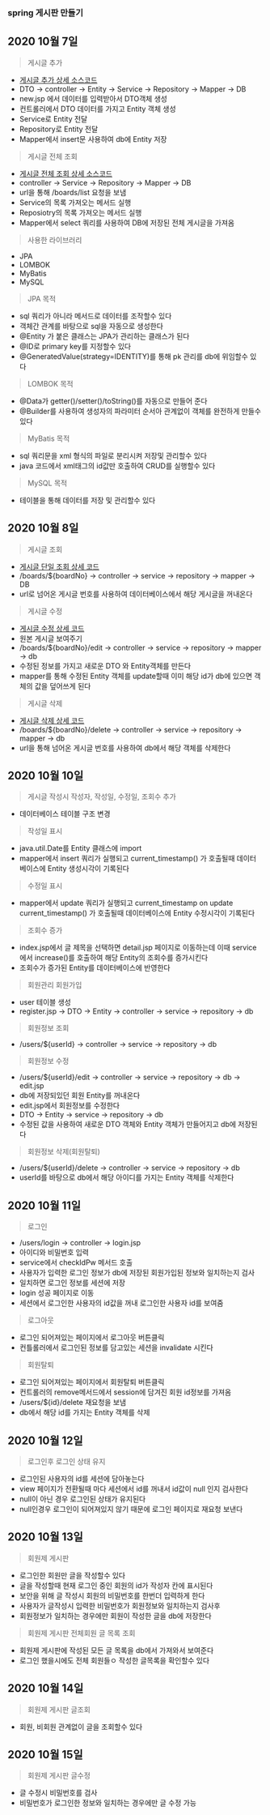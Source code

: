 ### spring 게시판 만들기
## 2020 10월 7일

>게시글 추가
+  [게시글 추가 상세 소스코드](https://blog.naver.com/tkgksw/222109584223) 
+ DTO -> controller -> Entity -> Service -> Repository -> Mapper -> DB
+ new.jsp 에서 데이터를 입력받아서 DTO객체 생성
+ 컨트롤러에서 DTO 데이터를 가지고 Entity 객체 생성
+ Service로 Entity 전달
+ Repository로 Entity 전달
+ Mapper에서 insert문 사용하여 db에 Entity 저장



>게시글 전체 조회
+ [게시글 전체 조회 상세 소스코드](https://blog.naver.com/tkgksw/222109588265)
+ controller -> Service -> Repository -> Mapper -> DB
+ url을 통해 /boards/list 요청을 보냄
+ Service의 목록 가져오는 메서드 실행
+ Reposiotry의 목록 가져오는 메서드 실행
+ Mapper에서 select 쿼리를 사용하여 DB에 저장된 전체 게시글을 가져옴

>사용한 라이브러리
+ JPA
+ LOMBOK
+ MyBatis
+ MySQL

>JPA 목적
+ sql 쿼리가 아니라 메서드로 데이터를 조작할수 있다
+ 객체간 관계를 바탕으로 sql을 자동으로 생성한다
+ @Entity 가 붙은 클래스는 JPA가 관리하는 클래스가 된다
+ @ID로 primary key를 지정할수 있다
+ @GeneratedValue(strategy=IDENTITY)를 통해 pk 관리를 db에 위임할수 있다

>LOMBOK 목적
+ @Data가 getter()/setter()/toString()를 자동으로 만들어 준다
+ @Builder를 사용하여 생성자의 파라미터 순서아 관계없이 객체를 완전하게 만들수 있다

>MyBatis 목적
+ sql 쿼리문을 xml 형식의 파일로 분리시켜 저장및 관리할수 있다
+ java 코드에서 xml태그의 id값만 호출하여 CRUD를 실행할수 있다

>MySQL 목적
+ 테이블을 통해 데이터를 저장 및 관리할수 있다

## 2020 10월 8일

> 게시글 조회
+ [게시글 단일 조회 상세 코드](https://blog.naver.com/tkgksw/222110656540)
+ /boards/${boardNo} -> controller -> service -> repository -> mapper -> DB
+ url로 넘어온 게시글 번호를 사용하여 데이터베이스에서 해당 게시글을 꺼내온다

> 게시글 수정
+ [게시글 수정 상세 코드](https://blog.naver.com/tkgksw/222110668774)
+ 원본 게시글 보여주기
+ /boards/${boardNo}/edit -> controller -> service -> repository -> mapper -> db
+ 수정된 정보를 가지고 새로운 DTO 와 Entity객체를 만든다
+ mapper를 통해 수정된 Entity 객체를 update할때 이미 해당 id가 db에 있으면 객체의 값을 덮어쓰게 된다

> 게시글 삭제
+ [게시글 삭제 상세 코드](https://blog.naver.com/tkgksw/222110672416)
+ /boards/${boardNo}/delete -> controller -> service -> repository -> mapper -> db
+ url을 통해 넘어온 게시글 번호를 사용하여 db에서 해당 객체를 삭제한다
 

## 2020 10월 10일
> 게시글 작성시 작성자, 작성일, 수정일, 조회수 추가
+ 데이터베이스 테이블 구조 변경

> 작성일 표시
+ java.util.Date를 Entity 클래스에 import
+ mapper에서 insert 쿼리가 실행되고 current_timestamp() 가 호출될때 데이터베이스에 Entity 생성시각이 기록된다

> 수정일 표시
+ mapper에서 update 쿼리가 실행되고 current_timestamp on update current_timestamp() 가 호출될때 데이터베이스에 Entity 수정시각이 기록된다

> 조회수 증가
+ index.jsp에서 글 제목을 선택하면 detail.jsp 페이지로 이동하는데 이때 service에서 increase()를 호출하여 해당 Entity의 조회수를 증가시킨다
+ 조회수가 증가된 Entity를 데이터베이스에 반영한다

> 회원관리
> 회원가입
+ user 테이블 생성
+ register.jsp -> DTO -> Entity -> controller -> service -> repository -> db

> 회원정보 조회
+ /users/${userId} -> controller -> service -> repository -> db

> 회원정보 수정
+ /users/${userId}/edit -> controller -> service -> repository -> db -> edit.jsp
+ db에 저장되있던 회원 Entity를 꺼내온다
+ edit.jsp에서 회원정보를 수정한다
+ DTO -> Entity -> service -> repository -> db
+ 수정된 값을 사용하여 새로운 DTO 객체와 Entity 객체가 만들어지고 db에 저장된다

> 회원정보 삭제(회원탈퇴)
+ /users/${userId}/delete -> controller -> service -> repository -> db
+ userId를 바탕으로 db에서 해당 아이디를 가지는 Entity 객체를 삭제한다


## 2020 10월 11일
> 로그인
+ /users/login -> controller -> login.jsp
+ 아이디와 비밀번호 입력
+ service에서 checkIdPw 메서드 호출
+ 사용자가 입력한 로그인 정보가 db에 저장된 회원가입된 정보와 일치하는지 검사
+ 일치하면 로그인 정보를 세션에 저장
+ login 성공 페이지로 이동
+ 세션에서 로그인한 사용자의 id값을 꺼내 로그인한 사용자 id를 보여줌

> 로그아웃
+ 로그인 되어져있는 페이지에서 로그아웃 버튼클릭
+ 컨틀롤러에서 로그인된 정보를 담고있는 세션을 invalidate 시킨다

> 회원탈퇴
+ 로그인 되어져있는 페이지에서 회원탈퇴 버튼클릭
+ 컨트롤러의 remove메서드에서 session에 담겨진 회원 id정보를 가져옴
+ /users/${id}/delete 재요청을 보냄
+ db에서 해당 id를 가지는 Entity 객체를 삭제


## 2020 10월 12일
> 로그인후 로그인 상태 유지
+ 로그인된 사용자의 id를 세션에 담아놓는다
+ view 페이지가 전환될때 마다 세션에서 id를 꺼내서 id값이 null 인지 검사한다
+ null이 아닌 경우 로그인된 상태가 유지된다
+ null인경우 로그인이 되어져있지 않기 때문에 로그인 페이지로 재요청 보낸다


## 2020 10월 13일
> 회원제 게시판
+ 로그인한 회원만 글을 작성할수 있다
+ 글을 작성할때 현재 로그인 중인 회원의 id가 작성자 칸에 표시된다
+ 보안을 위해 글 작성시 회원의 비밀번호를 한번더 입력하게 한다
+ 사용자가 글작성시 입력한 비밀번호가 회원정보와 일치하는지 검사후 
+ 회원정보가 일치하는 경우에만 회원이 작성한 글을 db에 저장한다

> 회원제 게시판 전체회원 글 목록 조회
+ 회원제 게시판에 작성된 모든 글 목록을 db에서 가져와서 보여준다
+ 로그인 했을시에도 전체 회원들ㅇ 작성한 글목록을 확인할수 있다

## 2020 10월 14일
> 회원제 게시판 글조회
+ 회원, 비회원 관계없이 글을 조회할수 있다

## 2020 10월 15일
> 회원제 게시판 글수정
+ 글 수정시 비밀번호를 검사
+ 비밀번호가 로그인한 정보와 일치하는 경우에만 글 수정 가능

 
